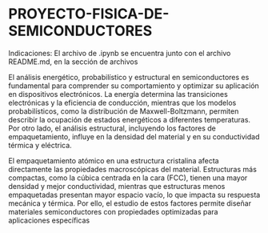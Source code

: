 # PROYECTO-FISICA-DE-SEMICONDUCTORES

Indicaciones: El archivo de .ipynb se encuentra junto con el archivo README.md, en la sección de archivos

El análisis energético, probabilístico y estructural en semiconductores es fundamental para comprender su comportamiento y optimizar su aplicación en dispositivos electrónicos. La energía determina las transiciones electrónicas y la eficiencia de conducción, mientras que los modelos probabilísticos, como la distribución de Maxwell-Boltzmann, permiten describir la ocupación de estados energéticos a diferentes temperaturas. Por otro lado, el análisis estructural, incluyendo los factores de empaquetamiento, influye en la densidad del material y en su conductividad térmica y eléctrica.

El empaquetamiento atómico en una estructura cristalina afecta directamente las propiedades macroscópicas del material. Estructuras más compactas, como la cúbica centrada en la cara (FCC), tienen una mayor densidad y mejor conductividad, mientras que estructuras menos empaquetadas presentan mayor espacio vacío, lo que impacta su respuesta mecánica y térmica. Por ello, el estudio de estos factores permite diseñar materiales semiconductores con propiedades optimizadas para aplicaciones específicas
